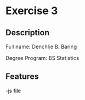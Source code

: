 # Exercise 3

## Description
Full name: Denchlie B. Baring <br>

Degree Program: BS Statistics <br>

## Features
-js file
